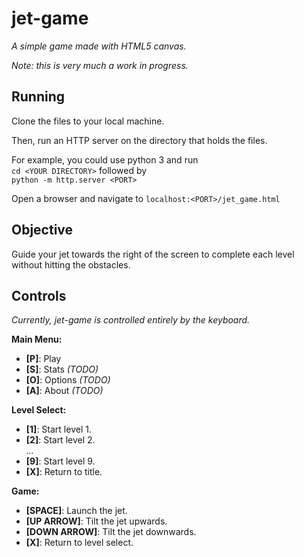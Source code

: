 # jet-game
*A simple game made with HTML5 canvas.*

*Note: this is very much a work in progress.*

## Running

Clone the files to your local machine.

Then, run an HTTP server on the directory that holds the files. 

For example, you could use python 3 and run <br>
`cd <YOUR DIRECTORY>` followed by <br>
`python -m http.server <PORT>`

Open a browser and navigate to `localhost:<PORT>/jet_game.html`

## Objective

Guide your jet towards the right of the screen to complete each level without hitting the obstacles.

## Controls
*Currently, jet-game is controlled entirely by the keyboard.*

**Main Menu:**
- **[P]**: Play
- **[S]**: Stats *(TODO)*
- **[O]**: Options *(TODO)*
- **[A]**: About *(TODO)*

**Level Select:**
- **[1]**: Start level 1.
- **[2]**: Start level 2.
<br>*...*
- **[9]**: Start level 9.
- **[X]**: Return to title.

**Game:**
- **[SPACE]**: Launch the jet.
- **[UP ARROW]**: Tilt the jet upwards.
- **[DOWN ARROW]**: Tilt the jet downwards.
- **[X]**: Return to level select.
